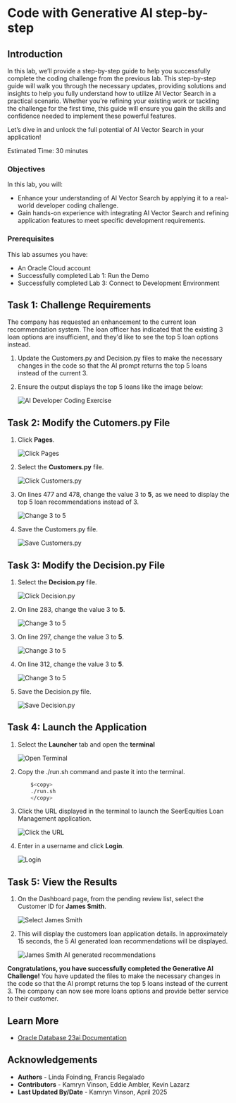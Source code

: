 # Code with Generative AI step-by-step

## Introduction

In this lab, we’ll provide a step-by-step guide to help you successfully complete the coding challenge from the previous lab. This step-by-step guide will walk you through the necessary updates, providing solutions and insights to help you fully understand how to utilize AI Vector Search in a practical scenario. Whether you're refining your existing work or tackling the challenge for the first time, this guide will ensure you gain the skills and confidence needed to implement these powerful features.

Let’s dive in and unlock the full potential of AI Vector Search in your application!

Estimated Time: 30 minutes

### Objectives

In this lab, you will:
* Enhance your understanding of AI Vector Search by applying it to a real-world developer coding challenge.
* Gain hands-on experience with integrating AI Vector Search and refining application features to meet specific development requirements.

### Prerequisites

This lab assumes you have:
* An Oracle Cloud account
* Successfully completed Lab 1: Run the Demo
* Successfully completed Lab 3: Connect to Development Environment

## Task 1: Challenge Requirements 
The company has requested an enhancement to the current loan recommendation system. The loan officer has indicated that the existing 3 loan options are insufficient, and they'd like to see the top 5 loan options instead.

1. Update the Customers.py and Decision.py files to make the necessary changes in the code so that the AI prompt returns the top 5 loans instead of the current 3.

2. Ensure the output displays the top 5 loans like the image below:

    ![AI Developer Coding Exercise](./images/ai-exercise.png " ")

## Task 2: Modify the Cutomers.py File

1. Click **Pages**.

    ![Click Pages](./images/click-pages.png " ")

2. Select the **Customers.py** file.

    ![Click Customers.py](./images/customers-py.png " ")

3. On lines 477 and 478, change the value 3 to **5**, as we need to display the top 5 loan recommendations instead of 3.

    ![Change 3 to 5](./images/3to5-1.png " ")

4. Save the Customers.py file.

    ![Save Customers.py](./images/save-customers-py.png " ")

## Task 3: Modify the Decision.py File

1. Select the **Decision.py** file.

    ![Click Decision.py](./images/decision-py.png " ")

2. On line 283, change the value 3 to **5**.

    ![Change 3 to 5](./images/3to5-2.png " ")

3. On line 297, change the value 3 to **5**.

    ![Change 3 to 5](./images/3to5-3.png " ")

4. On line 312, change the value 3 to **5**.

    ![Change 3 to 5](./images/3to5-4.png " ")

5. Save the Decision.py file.

    ![Save Decision.py](./images/save-decision-py.png " ")

## Task 4: Launch the Application

1. Select the **Launcher** tab and open the **terminal**

    ![Open Terminal](./images/open-terminal.png " ")

2. Copy the ./run.sh command and paste it into the terminal.

    ````bash
        $<copy>
        ./run.sh
        </copy>
    ````

3. Click the URL displayed in the terminal to launch the SeerEquities Loan Management application.

    ![Click the URL](./images/click-url.png " ")

4. Enter in a username and click **Login**.

    ![Login](./images/login.png " ")

## Task 5: View the Results

1. On the Dashboard page, from the pending review list, select the Customer ID for **James Smith**.

    ![Select James Smith](./images/james-smith.png " ")

2. This will display the customers loan application details. In approximately 15 seconds, the 5 AI generated loan recommendations will be displayed.

    ![James Smith AI generated recommendations](./images/ai-exercise.png " ")

**Congratulations, you have successfully completed the Generative AI Challenge!** You have updated the files to make the necessary changes in the code so that the AI prompt returns the top 5 loans instead of the current 3. The company can now see more loans options and provide better service to their customer.


## Learn More

* [Oracle Database 23ai Documentation](https://docs.oracle.com/en/database/oracle/oracle-database/23/)

## Acknowledgements
* **Authors** - Linda Foinding, Francis Regalado
* **Contributors** - Kamryn Vinson, Eddie Ambler, Kevin Lazarz
* **Last Updated By/Date** - Kamryn Vinson, April 2025
